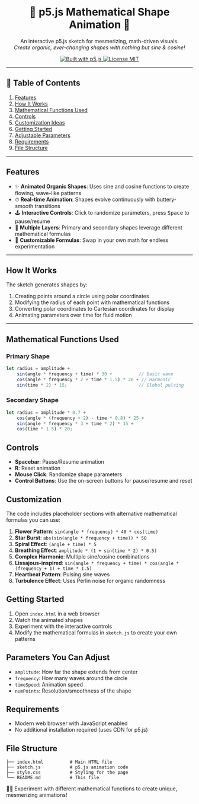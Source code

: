 <!-- Banner / Title -->
<h1 align="center">🎨 p5.js Mathematical Shape Animation 💫</h1>
<p align="center">
  An interactive p5.js sketch for mesmerizing, math-driven visuals.<br/>
  <em>Create organic, ever-changing shapes with nothing but sine & cosine!</em>
</p>

<p align="center">
  <a href="#">
    <img src="https://img.shields.io/badge/built%20with-p5.js-%23ED225D" alt="Built with p5.js">
  </a>
  <a href="LICENSE">
    <img src="https://img.shields.io/badge/license-MIT-green" alt="License MIT">
  </a>
  <!-- Optional: add a live demo badge if you have one -->
  <!-- <a href="https://your-demo-link.com"><img src="https://img.shields.io/badge/demo-online-blue"></a> -->
</p>

---

## 📑 Table of Contents
1. [Features](#features)
2. [How It Works](#how-it-works)
3. [Mathematical Functions Used](#mathematical-functions-used)
4. [Controls](#controls)
5. [Customization Ideas](#customization)
6. [Getting Started](#getting-started)
7. [Adjustable Parameters](#parameters-you-can-adjust)
8. [Requirements](#requirements)
9. [File Structure](#file-structure)

---

## Features
- ✨ **Animated Organic Shapes**: Uses sine and cosine functions to create flowing, wave-like patterns  
- ⏱ **Real-time Animation**: Shapes evolve continuously with buttery-smooth transitions  
- 🕹 **Interactive Controls**: Click to randomize parameters, press <kbd>Space</kbd> to pause/resume  
- 🥞 **Multiple Layers**: Primary and secondary shapes leverage different mathematical formulas  
- 🧪 **Customizable Formulas**: Swap in your own math for endless experimentation  

---

## How It Works
The sketch generates shapes by:

1. Creating points around a circle using polar coordinates  
2. Modifying the radius of each point with mathematical functions  
3. Converting polar coordinates to Cartesian coordinates for display  
4. Animating parameters over time for fluid motion

---

## Mathematical Functions Used

### Primary Shape

```javascript
let radius = amplitude + 
    sin(angle * frequency + time) * 30 +          // Basic wave
    cos(angle * frequency * 2 + time * 1.5) * 20 + // Harmonic
    sin(time * 2) * 15;                           // Global pulsing
```

### Secondary Shape

```javascript
let radius = amplitude * 0.7 + 
    cos(angle * (frequency + 2) - time * 0.8) * 25 +
    sin(angle * frequency * 3 + time * 2) * 15 +
    cos(time * 1.5) * 20;
```

## Controls

- **Spacebar**: Pause/Resume animation
- **R**: Reset animation
- **Mouse Click**: Randomize shape parameters
- **Control Buttons**: Use the on-screen buttons for pause/resume and reset

## Customization

The code includes placeholder sections with alternative mathematical formulas you can use:

1. **Flower Pattern**: `sin(angle * frequency) * 40 * cos(time)`
2. **Star Burst**: `abs(sin(angle * frequency + time)) * 50`
3. **Spiral Effect**: `(angle + time) * 5`
4. **Breathing Effect**: `amplitude * (1 + sin(time * 2) * 0.5)`
5. **Complex Harmonic**: Multiple sine/cosine combinations
6. **Lissajous-inspired**: `sin(angle * frequency + time) * cos(angle * (frequency + 1) + time * 1.5)`
7. **Heartbeat Pattern**: Pulsing sine waves
8. **Turbulence Effect**: Uses Perlin noise for organic randomness

## Getting Started

1. Open `index.html` in a web browser
2. Watch the animated shapes
3. Experiment with the interactive controls
4. Modify the mathematical formulas in `sketch.js` to create your own patterns

## Parameters You Can Adjust

- `amplitude`: How far the shape extends from center
- `frequency`: How many waves around the circle
- `timeSpeed`: Animation speed
- `numPoints`: Resolution/smoothness of the shape

## Requirements

- Modern web browser with JavaScript enabled
- No additional installation required (uses CDN for p5.js)

## File Structure

```text
├── index.html          # Main HTML file
├── sketch.js           # p5.js animation code
├── style.css           # Styling for the page
└── README.md           # This file
```

🧪✨ Experiment with different mathematical functions to create unique, mesmerizing animations!
